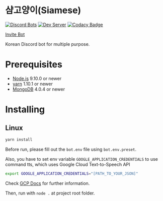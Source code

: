 # 샴고양이(Siamese)
[![Discord Bots](https://discordbots.org/api/widget/status/357073005819723777.svg)](https://discordbots.org/bot/357073005819723777)
[![Dev Server](https://discordapp.com/api/guilds/498712729381634058/widget.png)](https://discord.gg/d8r6tDz)
[![Codacy Badge](https://api.codacy.com/project/badge/Grade/740678f4912c4afab3dd179240ffddc4)](https://www.codacy.com/app/WoodNeck/siamese?utm_source=github.com&amp;utm_medium=referral&amp;utm_content=WoodNeck/siamese&amp;utm_campaign=Badge_Grade)

[Invite Bot](https://discordapp.com/oauth2/authorize?client_id=357073005819723777&scope=bot&permissions=-1)

Korean Discord bot for multiple purpose.

# Prerequisites
- [Node.js](https://nodejs.org/ko/download/package-manager/) 9.10.0 or newer
- [yarn](https://yarnpkg.com/lang/en/docs/install/#debian-stable) 1.10.1 or newer
- [MongoDB](https://docs.mongodb.com/manual/tutorial/install-mongodb-on-ubuntu/) 4.0.4 or newer

# Installing
## Linux
```sh
yarn install
```
Before run, please fill out the `bot.env` file using `bot.env.preset`.

Also, you have to set env variable `GOOGLE_APPLICATION_CREDENTIALS` to use command tts, which uses Google Cloud Text-to-Speech API

```sh
export GOOGLE_APPLICATION_CREDENTIALS="[PATH_TO_YOUR_JSON]"
```

Check [GCP Docs](https://cloud.google.com/text-to-speech/docs/quickstart-client-libraries#client-libraries-install-nodejs) for further information.

Then, run with `node .` at project root folder.
